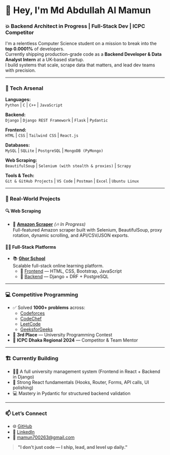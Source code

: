 # 👋 Hey, I'm Md Abdullah Al Mamun

### 💥 Backend Architect in Progress | Full-Stack Dev | ICPC Competitor

I'm a relentless Computer Science student on a mission to break into the **top 0.0001%** of developers.  
Currently shipping production-grade code as a **Backend Developer & Data Analyst Intern** at a UK-based startup.  
I build systems that scale, scrape data that matters, and lead dev teams with precision.

---

### 🧰 Tech Arsenal

**Languages:**  
`Python` | `C` | `C++` | `JavaScript`  

**Backend:**  
`Django` | `Django REST Framework` | `Flask` | `Pydantic`  

**Frontend:**  
`HTML` | `CSS` | `Tailwind CSS` | `React.js`  

**Databases:**  
`MySQL` | `SQLite` | `PostgreSQL` | `MongoDB (PyMongo)`  

**Web Scraping:**  
`BeautifulSoup` | `Selenium (with stealth & proxies)` | `Scrapy`  

**Tools & Tech:**  
`Git & GitHub Projects` | `VS Code` | `Postman` | `Excel` | `Ubuntu Linux`

---

### 🧠 Real-World Projects

#### 🔍 Web Scraping
- 🛒 [**Amazon Scraper**](https://github.com/mamun700263/amazon_scrapper) *(🔥 In Progress)*  
  Full-featured Amazon scraper built with Selenium, BeautifulSoup, proxy rotation, dynamic scrolling, and API/CSV/JSON exports.

#### 🧑‍🏫 Full-Stack Platforms
- 📚 [**Ghor School**](https://github.com/mamun700263/Online-School)  
  Scalable full-stack online learning platform.  
  - 🔗 [Frontend](https://github.com/mamun700263/Ghor-School) — HTML, CSS, Bootstrap, JavaScript  
  - 🔗 [Backend](https://github.com/mamun700263/Online-School) — Django + DRF + PostgreSQL

---

### 💻 Competitive Programming

- ✅ Solved **1000+ problems** across:
  - [Codeforces](https://codeforces.com/profile/mamun700263)  
  - [CodeChef](https://www.codechef.com/users/mamun700263)  
  - [LeetCode](https://leetcode.com/u/mamun700263)  
  - [GeeksforGeeks](https://www.geeksforgeeks.org/user/mamun700263)  
- 🥉 **3rd Place** — University Programming Contest  
- 🧠 **ICPC Dhaka Regional 2024** — Competitor & Team Mentor

---

### 🏗️ Currently Building
- 🧑‍🎓 A full university management system (Frontend in React + Backend in Django)
- 🧠 Strong React fundamentals (Hooks, Router, Forms, API calls, UI polishing)
- 💻 Mastery in Pydantic for structured backend validation

---

### 📫 Let’s Connect

- 🌐 [GitHub](https://github.com/mamun700263)  
- 💼 [LinkedIn](https://www.linkedin.com/in/md-abdullah-all-mamun)  
- 📧 mamun700263@gmail.com  

> **"I don’t just code — I ship, lead, and level up daily."**
